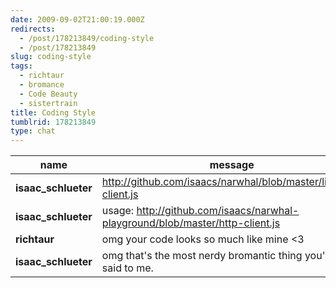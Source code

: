 ```yaml
---
date: 2009-09-02T21:00:19.000Z
redirects:
  - /post/178213849/coding-style
  - /post/178213849
slug: coding-style
tags:
  - richtaur
  - bromance
  - Code Beauty
  - sistertrain
title: Coding Style
tumblrid: 178213849
type: chat
---
```

|name|message|
|-----|-----|
| **isaac_schlueter** | http://github.com/isaacs/narwhal/blob/master/lib/http-client.js |
| **isaac_schlueter** | usage: http://github.com/isaacs/narwhal-playground/blob/master/http-client.js |
| **richtaur** | omg your code looks so much like mine <3 |
| **isaac_schlueter** | omg that's the most nerdy bromantic thing you've ever said to me. |

